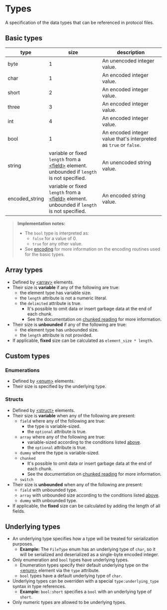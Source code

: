 # Types
A specification of the data types that can be referenced in protocol files.

## Basic types

| type           | size                                                                                                                            | description                                                       |
|----------------|---------------------------------------------------------------------------------------------------------------------------------|-------------------------------------------------------------------|
| byte           | 1                                                                                                                               | An unencoded integer value.                                       |
| char           | 1                                                                                                                               | An encoded integer value.                                         |
| short          | 2                                                                                                                               | An encoded integer value.                                         |
| three          | 3                                                                                                                               | An encoded integer value.                                         |
| int            | 4                                                                                                                               | An encoded integer value.                                         |
| bool           | 1                                                                                                                               | An encoded integer value that's interpreted as `true` or `false`. |
| string         | variable or fixed `length` from a [\<field>](elements.md#the-field-element) element.<br>unbounded if `length` is not specified. | An unencoded string value.                                        |
| encoded_string | variable or fixed `length` from a [\<field>](elements.md#the-field-element) element.<br>unbounded if `length` is not specified. | An encoded string value.                                          |

> **Implementation notes:**
> - The `bool` type is interpreted as:
>   - `false` for a value of 0.
>   - `true` for any other value.
> - See [encoding](encoding.md) for more information on the encoding routines used for the basic types.

## Array types
- Defined by [\<array>](elements.md#the-array-element) elements.
- Their size is **variable** if any of the following are true:
    - the element type has variable size.
    - the `length` attribute is not a numeric literal.
    - the `delimited` attribute is true.
        - It's possible to omit data or insert garbage data at the end of each chunk.
        - See the documentation on [chunked reading](chunks.md) for more information.
- Their size is **unbounded** if any of the following are true:
    - the element type has unbounded size.
    - the `length` attribute is not provided.
- If applicable, **fixed** size can be calculated as `element_size * length`.

## Custom types

### Enumerations
- Defined by [\<enum>](elements.md#the-enum-element) elements.
- Their size is specified by the underlying type.

### Structs
- Defined by [\<struct>](elements.md#the-struct-element) elements.
- Their size is **variable** when any of the following are present:
    - `field` where any of the following are true:
        - the type is variable-sized.
        - the `optional` attribute is true.
    - `array` where any of the following are true:
        - variable-sized according to the conditions listed [above](#array-types).
        - the `optional` attribute is true.
    - `dummy` where the type is variable-sized.
    - `chunked`
        - It's possible to omit data or insert garbage data at the end of each chunk.
        - See the documentation on [chunked reading](chunks.md) for more information.
     - `switch`
- Their size is **unbounded** when any of the following are present:
    - `field` with unbounded type.
    - `array` with unbounded size according to the conditions listed [above](#array-types).
    - `dummy` with unbounded type.
- If applicable, the **fixed** size can be calculated by adding the length of all fields.

## Underlying types
- An underlying type specifies how a type will be treated for serialization purposes.
  - **Example:** The `FileType` enum has an underlying type of `char`, so it will be serialized and deserialized as a single-byte encoded integer.
- Only enumeration and `bool` types have underlying types.
  - Enumeration types specify their default underlying type on the [\<enum>](elements.md#the-enum-element) element via the `type` attribute.
  - `bool` types have a default underlying type of `char`.
- Underlying types can be overriden with a special `type:underlying_type` syntax in type references.
  - **Example:** `bool:short` specifies a `bool` with an underlying type of `short`.
- Only numeric types are allowed to be underlying types.
